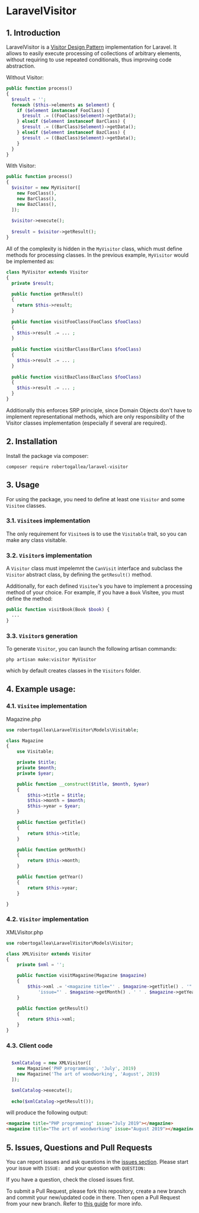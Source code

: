 # LaravelVisitor

## 1. Introduction 
LaravelVisitor is a [Visitor Design Pattern](https://it.wikipedia.org/wiki/Visitor) implementation for Laravel. It allows to easily execute processing of collections of arbitrary elements, without requiring to use repeated conditionals, thus improving code abstraction.

Without Visitor:
```php
public function process() 
{
  $result = '';
  foreach ($this->elements as $element) {
    if ($element instanceof FooClass) {
      $result .= ((FooClass)$element)->getData();
    } elseif ($element instanceof BarClass) {
      $result .= ((BarClass)$element)->getData();
    } elseif ($element instanceof BazClass) {
      $result .= ((BazClass)$element)->getData();
    }
  }
}
```

With Visitor:
```php
public function process() 
{
  $visitor = new MyVisitor([
    new FooClass(),
    new BarClass(),
    new BazClass(),
  ]);
  
  $visitor->execute();
  
  $result = $visitor->getResult();
}
```

All of the complexity is hidden in the `MyVisitor` class, which must define methods for processing classes. In the previous example, `MyVisitor` would be implemented as:

```php
class MyVisitor extends Visitor
{
  private $result;
  
  public function getResult()
  {
    return $this->result;
  }
  
  public function visitFooClass(FooClass $fooClass) 
  {
    $this->result .= ... ;
  }
  
  public function visitBarClass(BarClass $fooClass) 
  {
    $this->result .= ... ;
  }
  
  public function visitBazClass(BazClass $fooClass) 
  {
    $this->result .= ... ;
  }
}
```

Additionally this enforces SRP principle, since Domain Objects don't have to implement representational methods, which are only responsibility of the Visitor classes implementation (especially if several are required).

## 2. Installation

Install the package via composer:

`composer require robertogallea/laravel-visitor`

## 3. Usage

For using the package, you need to define at least one `Visitor` and some `Visitee` classes.


### 3.1. `Visitee`s implementation

The only requirement for `Visitee`s is to use the `Visitable` trait, so you can make any class visitable.

### 3.2. `Visitor`s implementation

A `Visitor` class must impelemnt the `CanVisit` interface and subclass the `Visitor` abstract class, by defining the `getResult()` method.

Additionally, for each defined `Visitee`'s you have to implement a processing method of your choice. For example, if you have a `Book` Visitee, you must define the method:

```php
public function visitBook(Book $book) {
  ...
}
```

### 3.3. `Visitor`s generation

To generate `Visitor`, you can launch the following artisan commands:

`php artisan make:visitor MyVisitor`

which by default creates classes in the `Visitors` folder.

## 4. Example usage:

### 4.1. `Visitee` implementation

Magazine.php
```php
use robertogallea\LaravelVisitor\Models\Visitable;

class Magazine
{
    use Visitable;

    private $title;
    private $month;
    private $year;

    public function __construct($title, $month, $year)
    {
        $this->title = $title;
        $this->month = $month;
        $this->year = $year;
    }

    public function getTitle()
    {
        return $this->title;
    }

    public function getMonth()
    {
        return $this->month;
    }

    public function getYear()
    {
        return $this->year;
    }

}

```

### 4.2. `Visitor` implementation

XMLVisitor.php
```php
use robertogallea\LaravelVisitor\Models\Visitor;

class XMLVisitor extends Visitor
{
    private $xml = '';    

    public function visitMagazine(Magazine $magazine)
    {
        $this->xml .= '<magazine title="' . $magazine->getTitle() . '" ' .
            'issue="' . $magazine->getMonth() . ' ' . $magazine->getYear() . '"></magazine>' . PHP_EOL;
    }

    public function getResult()
    {
        return $this->xml;
    }
}
```

### 4.3. Client code

```php

  $xmlCatalog = new XMLVisitor([
    new Magazine('PHP programming', 'July', 2019)
    new Magazine('The art of woodworking', 'August', 2019)
  ]);

  $xmlCatalog->execute();
  
  echo($xmlCatalog->getResult());        
```

will produce the following output:

```html
<magazine title="PHP programming" issue="July 2019"></magazine>
<magazine title="The art of woodworking" issue="August 2019"></magazine>
```

## 5. Issues, Questions and Pull Requests

You can report issues and ask questions in the [issues section](https://github.com/robertogallea/laravel-visitor/issues). Please start your issue with `ISSUE: ` and your question with `QUESTION: `

If you have a question, check the closed issues first.

To submit a Pull Request, please fork this repository, create a new branch and commit your new/updated code in there. Then open a Pull Request from your new branch. Refer to [this guide](https://help.github.com/articles/about-pull-requests/) for more info.
